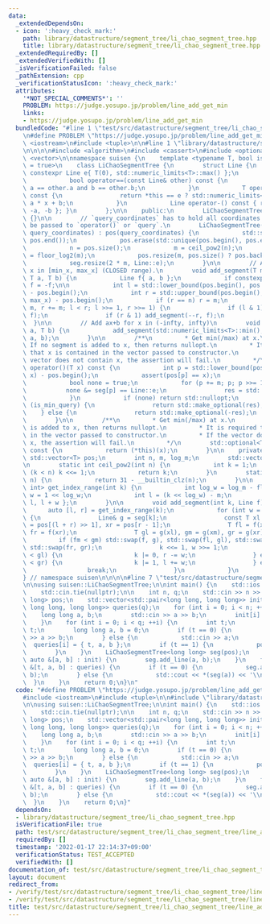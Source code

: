 ```yaml
---
data:
  _extendedDependsOn:
  - icon: ':heavy_check_mark:'
    path: library/datastructure/segment_tree/li_chao_segment_tree.hpp
    title: library/datastructure/segment_tree/li_chao_segment_tree.hpp
  _extendedRequiredBy: []
  _extendedVerifiedWith: []
  _isVerificationFailed: false
  _pathExtension: cpp
  _verificationStatusIcon: ':heavy_check_mark:'
  attributes:
    '*NOT_SPECIAL_COMMENTS*': ''
    PROBLEM: https://judge.yosupo.jp/problem/line_add_get_min
    links:
    - https://judge.yosupo.jp/problem/line_add_get_min
  bundledCode: "#line 1 \"test/src/datastructure/segment_tree/li_chao_segment_tree/line_add_get_min.test.cpp\"\
    \n#define PROBLEM \"https://judge.yosupo.jp/problem/line_add_get_min\"\n\n#include\
    \ <iostream>\n#include <tuple>\n\n#line 1 \"library/datastructure/segment_tree/li_chao_segment_tree.hpp\"\
    \n\n\n\n#include <algorithm>\n#include <cassert>\n#include <optional>\n#include\
    \ <vector>\n\nnamespace suisen {\n    template <typename T, bool is_min_query\
    \ = true>\n    class LiChaoSegmentTree {\n        struct Line {\n            static\
    \ constexpr Line e{ T(0), std::numeric_limits<T>::max() };\n            T a, b;\n\
    \            bool operator==(const Line& other) const {\n                return\
    \ a == other.a and b == other.b;\n            }\n            T operator()(T x)\
    \ const {\n                return *this == e ? std::numeric_limits<T>::max() :\
    \ a * x + b;\n            }\n            Line operator-() const { return Line{\
    \ -a, -b }; }\n        };\n\n    public:\n        LiChaoSegmentTree() : LiChaoSegmentTree(std::vector<T>{})\
    \ {}\n\n        // `query_coordinates` has to hold all coordinates x that will\
    \ be passed to `operator()` or `query`.\n        LiChaoSegmentTree(const std::vector<T>&\
    \ query_coordinates) : pos(query_coordinates) {\n            std::sort(pos.begin(),\
    \ pos.end());\n            pos.erase(std::unique(pos.begin(), pos.end()), pos.end());\n\
    \            n = pos.size();\n            m = ceil_pow2(n);\n            log_m\
    \ = floor_log2(m);\n            pos.resize(m, pos.size() ? pos.back() : T(0));\n\
    \            seg.resize(2 * m, Line::e);\n        }\n\n        // Add ax+b for\
    \ x in [min_x, max_x] (CLOSED range).\n        void add_segment(T min_x, T max_x,\
    \ T a, T b) {\n            Line f{ a, b };\n            if constexpr (not is_min_query)\
    \ f = -f;\n\n            int l = std::lower_bound(pos.begin(), pos.end(), min_x)\
    \ - pos.begin();\n            int r = std::upper_bound(pos.begin(), pos.end(),\
    \ max_x) - pos.begin();\n            if (r == n) r = m;\n            for (l +=\
    \ m, r += m; l < r; l >>= 1, r >>= 1) {\n                if (l & 1) add_segment(l++,\
    \ f);\n                if (r & 1) add_segment(--r, f);\n            }\n      \
    \  }\n\n        // Add ax+b for x in (-infty, infty)\n        void add_line(T\
    \ a, T b) {\n            add_segment(std::numeric_limits<T>::min(), std::numeric_limits<T>::max(),\
    \ a, b);\n        }\n\n        /**\n         * Get min(/max) at x.\n         *\
    \ If no segment is added to x, then returns nullopt.\n         * It is required\
    \ that x is contained in the vector passed to constructor.\n         * If the\
    \ vector does not contain x, the assertion will fail.\n         */\n        std::optional<T>\
    \ operator()(T x) const {\n            int p = std::lower_bound(pos.begin(), pos.end(),\
    \ x) - pos.begin();\n            assert(pos[p] == x);\n            T res = std::numeric_limits<T>::max();\n\
    \            bool none = true;\n            for (p += m; p; p >>= 1) {\n     \
    \           none &= seg[p] == Line::e;\n                res = std::min(res, seg[p](x));\n\
    \            }\n            if (none) return std::nullopt;\n            if constexpr\
    \ (is_min_query) {\n                return std::make_optional(res);\n        \
    \    } else {\n                return std::make_optional(-res);\n            }\n\
    \        }\n\n        /**\n         * Get min(/max) at x.\n         * If no segment\
    \ is added to x, then returns nullopt.\n         * It is required that x is contained\
    \ in the vector passed to constructor.\n         * If the vector does not contain\
    \ x, the assertion will fail.\n         */\n        std::optional<T> query(T x)\
    \ const {\n            return (*this)(x);\n        }\n\n    private:\n       \
    \ std::vector<T> pos;\n        int n, m, log_m;\n        std::vector<Line> seg;\n\
    \n        static int ceil_pow2(int n) {\n            int k = 1;\n            while\
    \ (k < n) k <<= 1;\n            return k;\n        }\n        static int floor_log2(int\
    \ n) {\n            return 31 - __builtin_clz(n);\n        }\n\n        std::pair<int,\
    \ int> get_index_range(int k) {\n            int log_w = log_m - floor_log2(k),\
    \ w = 1 << log_w;\n            int l = (k << log_w) - m;\n            return {\
    \ l, l + w };\n        }\n\n        void add_segment(int k, Line f) {\n      \
    \      auto [l, r] = get_index_range(k);\n            for (int w = r - l; w;)\
    \ {\n                Line& g = seg[k];\n                const T xl = pos[l], xm\
    \ = pos[(l + r) >> 1], xr = pos[r - 1];\n                T fl = f(xl), fm = f(xm),\
    \ fr = f(xr);\n                T gl = g(xl), gm = g(xm), gr = g(xr);\n       \
    \         if (fm < gm) std::swap(f, g), std::swap(fl, gl), std::swap(fm, gm),\
    \ std::swap(fr, gr);\n                k <<= 1, w >>= 1;\n                if (fl\
    \ < gl) {\n                    k |= 0, r -= w;\n                } else if (fr\
    \ < gr) {\n                    k |= 1, l += w;\n                } else {\n   \
    \                 break;\n                }\n            }\n        }\n    };\n\
    } // namespace suisen\n\n\n\n#line 7 \"test/src/datastructure/segment_tree/li_chao_segment_tree/line_add_get_min.test.cpp\"\
    \n\nusing suisen::LiChaoSegmentTree;\n\nint main() {\n    std::ios::sync_with_stdio(false);\n\
    \    std::cin.tie(nullptr);\n\n    int n, q;\n    std::cin >> n >> q;\n    std::vector<long\
    \ long> pos;\n    std::vector<std::pair<long long, long long>> init(n);\n    std::vector<std::tuple<int,\
    \ long long, long long>> queries(q);\n    for (int i = 0; i < n; ++i) {\n    \
    \    long long a, b;\n        std::cin >> a >> b;\n        init[i] = { a, b };\n\
    \    }\n    for (int i = 0; i < q; ++i) {\n        int t;\n        std::cin >>\
    \ t;\n        long long a, b = 0;\n        if (t == 0) {\n            std::cin\
    \ >> a >> b;\n        } else {\n            std::cin >> a;\n        }\n      \
    \  queries[i] = { t, a, b };\n        if (t == 1) {\n            pos.push_back(a);\n\
    \        }\n    }\n    LiChaoSegmentTree<long long> seg(pos);\n    for (const\
    \ auto &[a, b] : init) {\n        seg.add_line(a, b);\n    }\n    for (const auto\
    \ &[t, a, b] : queries) {\n        if (t == 0) {\n            seg.add_line(a,\
    \ b);\n        } else {\n            std::cout << *(seg(a)) << '\\n';\n      \
    \  }\n    }\n    return 0;\n}\n"
  code: "#define PROBLEM \"https://judge.yosupo.jp/problem/line_add_get_min\"\n\n\
    #include <iostream>\n#include <tuple>\n\n#include \"library/datastructure/segment_tree/li_chao_segment_tree.hpp\"\
    \n\nusing suisen::LiChaoSegmentTree;\n\nint main() {\n    std::ios::sync_with_stdio(false);\n\
    \    std::cin.tie(nullptr);\n\n    int n, q;\n    std::cin >> n >> q;\n    std::vector<long\
    \ long> pos;\n    std::vector<std::pair<long long, long long>> init(n);\n    std::vector<std::tuple<int,\
    \ long long, long long>> queries(q);\n    for (int i = 0; i < n; ++i) {\n    \
    \    long long a, b;\n        std::cin >> a >> b;\n        init[i] = { a, b };\n\
    \    }\n    for (int i = 0; i < q; ++i) {\n        int t;\n        std::cin >>\
    \ t;\n        long long a, b = 0;\n        if (t == 0) {\n            std::cin\
    \ >> a >> b;\n        } else {\n            std::cin >> a;\n        }\n      \
    \  queries[i] = { t, a, b };\n        if (t == 1) {\n            pos.push_back(a);\n\
    \        }\n    }\n    LiChaoSegmentTree<long long> seg(pos);\n    for (const\
    \ auto &[a, b] : init) {\n        seg.add_line(a, b);\n    }\n    for (const auto\
    \ &[t, a, b] : queries) {\n        if (t == 0) {\n            seg.add_line(a,\
    \ b);\n        } else {\n            std::cout << *(seg(a)) << '\\n';\n      \
    \  }\n    }\n    return 0;\n}"
  dependsOn:
  - library/datastructure/segment_tree/li_chao_segment_tree.hpp
  isVerificationFile: true
  path: test/src/datastructure/segment_tree/li_chao_segment_tree/line_add_get_min.test.cpp
  requiredBy: []
  timestamp: '2022-01-17 22:14:37+09:00'
  verificationStatus: TEST_ACCEPTED
  verifiedWith: []
documentation_of: test/src/datastructure/segment_tree/li_chao_segment_tree/line_add_get_min.test.cpp
layout: document
redirect_from:
- /verify/test/src/datastructure/segment_tree/li_chao_segment_tree/line_add_get_min.test.cpp
- /verify/test/src/datastructure/segment_tree/li_chao_segment_tree/line_add_get_min.test.cpp.html
title: test/src/datastructure/segment_tree/li_chao_segment_tree/line_add_get_min.test.cpp
---
```

